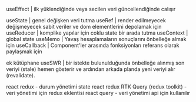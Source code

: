 useEffect	| ilk yüklendiğinde veya secilen veri güncellendiğinde calışır

useState	| genel değişken veri tutma
useRef		| render edilmeyecek değişmeyecek sabit veriler ve dom elementlerini depolamak için
useReducer	| komplike yapılar için coklu state bir arada tutma
useContext	| global state
useMemo		| Yavaş hesaplamaların sonuçlarını önbelleğe almak için
useCallback	| Component'ler arasında fonksiyonları referans olarak paylaşmak için

ek kütüphane
useSWR		| bir istekte bulunulduğunda önbelleğe alınmış son veriyi (stale) hemen gösterir ve ardından arkada planda yeni veriyi alır (revalidate).


react redux 				- durum yönetimi 	state
react redux RTK Query (redux toolkit)	- veri yönetimi için redux eklentisi
react query 				- veri yönetimi 	api için kullanılır